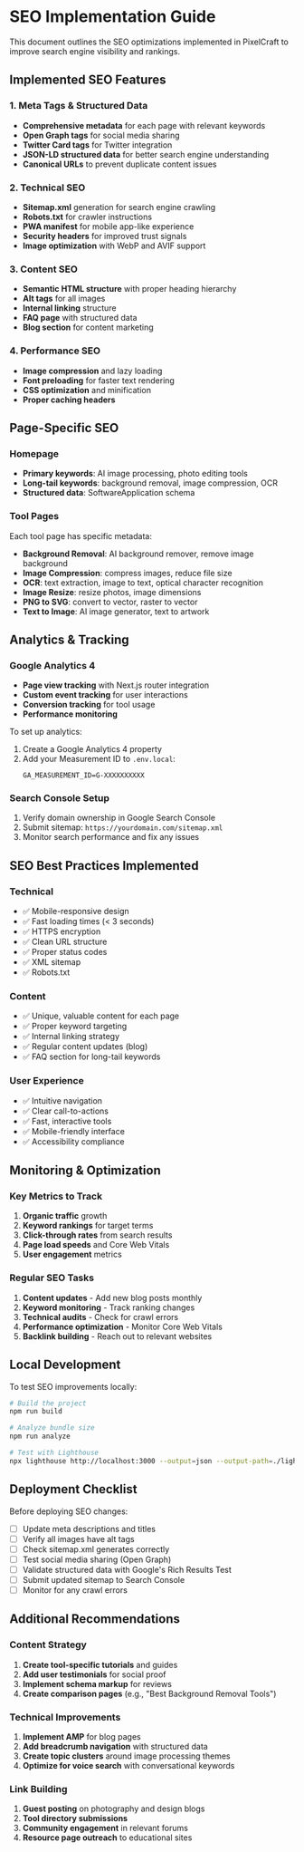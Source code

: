 # SEO Implementation Guide

This document outlines the SEO optimizations implemented in PixelCraft to improve search engine visibility and rankings.

## Implemented SEO Features

### 1. Meta Tags & Structured Data

- **Comprehensive metadata** for each page with relevant keywords
- **Open Graph tags** for social media sharing
- **Twitter Card tags** for Twitter integration
- **JSON-LD structured data** for better search engine understanding
- **Canonical URLs** to prevent duplicate content issues

### 2. Technical SEO

- **Sitemap.xml** generation for search engine crawling
- **Robots.txt** for crawler instructions
- **PWA manifest** for mobile app-like experience
- **Security headers** for improved trust signals
- **Image optimization** with WebP and AVIF support

### 3. Content SEO

- **Semantic HTML structure** with proper heading hierarchy
- **Alt tags** for all images
- **Internal linking** structure
- **FAQ page** with structured data
- **Blog section** for content marketing

### 4. Performance SEO

- **Image compression** and lazy loading
- **Font preloading** for faster text rendering
- **CSS optimization** and minification
- **Proper caching headers**

## Page-Specific SEO

### Homepage

- **Primary keywords**: AI image processing, photo editing tools
- **Long-tail keywords**: background removal, image compression, OCR
- **Structured data**: SoftwareApplication schema

### Tool Pages

Each tool page has specific metadata:

- **Background Removal**: AI background remover, remove image background
- **Image Compression**: compress images, reduce file size
- **OCR**: text extraction, image to text, optical character recognition
- **Image Resize**: resize photos, image dimensions
- **PNG to SVG**: convert to vector, raster to vector
- **Text to Image**: AI image generator, text to artwork

## Analytics & Tracking

### Google Analytics 4

- **Page view tracking** with Next.js router integration
- **Custom event tracking** for user interactions
- **Conversion tracking** for tool usage
- **Performance monitoring**

To set up analytics:

1. Create a Google Analytics 4 property
2. Add your Measurement ID to `.env.local`:
   ```
   GA_MEASUREMENT_ID=G-XXXXXXXXXX
   ```

### Search Console Setup

1. Verify domain ownership in Google Search Console
2. Submit sitemap: `https://yourdomain.com/sitemap.xml`
3. Monitor search performance and fix any issues

## SEO Best Practices Implemented

### Technical

- ✅ Mobile-responsive design
- ✅ Fast loading times (< 3 seconds)
- ✅ HTTPS encryption
- ✅ Clean URL structure
- ✅ Proper status codes
- ✅ XML sitemap
- ✅ Robots.txt

### Content

- ✅ Unique, valuable content for each page
- ✅ Proper keyword targeting
- ✅ Internal linking strategy
- ✅ Regular content updates (blog)
- ✅ FAQ section for long-tail keywords

### User Experience

- ✅ Intuitive navigation
- ✅ Clear call-to-actions
- ✅ Fast, interactive tools
- ✅ Mobile-friendly interface
- ✅ Accessibility compliance

## Monitoring & Optimization

### Key Metrics to Track

1. **Organic traffic** growth
2. **Keyword rankings** for target terms
3. **Click-through rates** from search results
4. **Page load speeds** and Core Web Vitals
5. **User engagement** metrics

### Regular SEO Tasks

1. **Content updates** - Add new blog posts monthly
2. **Keyword monitoring** - Track ranking changes
3. **Technical audits** - Check for crawl errors
4. **Performance optimization** - Monitor Core Web Vitals
5. **Backlink building** - Reach out to relevant websites

## Local Development

To test SEO improvements locally:

```bash
# Build the project
npm run build

# Analyze bundle size
npm run analyze

# Test with Lighthouse
npx lighthouse http://localhost:3000 --output=json --output-path=./lighthouse-report.json
```

## Deployment Checklist

Before deploying SEO changes:

- [ ] Update meta descriptions and titles
- [ ] Verify all images have alt tags
- [ ] Check sitemap.xml generates correctly
- [ ] Test social media sharing (Open Graph)
- [ ] Validate structured data with Google's Rich Results Test
- [ ] Submit updated sitemap to Search Console
- [ ] Monitor for any crawl errors

## Additional Recommendations

### Content Strategy

1. **Create tool-specific tutorials** and guides
2. **Add user testimonials** for social proof
3. **Implement schema markup** for reviews
4. **Create comparison pages** (e.g., "Best Background Removal Tools")

### Technical Improvements

1. **Implement AMP** for blog pages
2. **Add breadcrumb navigation** with structured data
3. **Create topic clusters** around image processing themes
4. **Optimize for voice search** with conversational keywords

### Link Building

1. **Guest posting** on photography and design blogs
2. **Tool directory submissions**
3. **Community engagement** in relevant forums
4. **Resource page outreach** to educational sites

